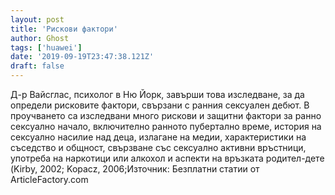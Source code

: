 ```yaml
---
layout: post
title: 'Рискови фактори'
author: Ghost
tags: ['huawei']
date: '2019-09-19T23:47:38.121Z'
draft: false
---
```


Д-р Вайсглас, психолог в Ню Йорк, завърши това изследване, за да определи рисковите фактори, свързани с ранния сексуален дебют. В проучването са изследвани много рискови и защитни фактори за ранно сексуално начало, включително ранното пубертално време, история на сексуално насилие над деца, излагане на медии, характеристики на съседство и общност, свързване със сексуално активни връстници, употреба на наркотици или алкохол и аспекти на връзката родител-дете (Kirby, 2002; Kopacz, 2006;Източник: Безплатни статии от ArticleFactory.com
